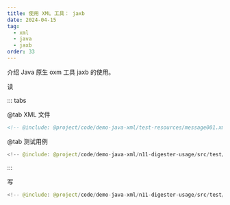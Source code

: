 ```yaml
---
title: 使用 XML 工具： jaxb
date: 2024-04-15
tag:
  - xml
  - java
  - jaxb
order: 33
---
```


介绍 Java 原生 oxm 工具 jaxb 的使用。

<!-- more -->

<RepoLink path="/code/demo-java-xml/n11-digester-usage/test/java/org/example/" />

读

::: tabs

@tab XML 文件

```xml
<!-- @include: @project/code/demo-java-xml/test-resources/message001.xml -->
```

@tab 测试用例

```java
<!-- @include: @project/code/demo-java-xml/n11-digester-usage/src/test/java/org/example/XmlJaxbReadTest.java -->
```

:::

写

```java
<!-- @include: @project/code/demo-java-xml/n11-digester-usage/src/test/java/org/example/XmlJaxbWriteTest.java -->
```
